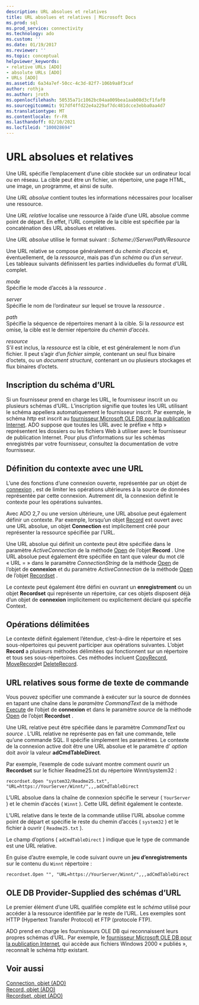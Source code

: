 ```yaml
---
description: URL absolues et relatives
title: URL absolues et relatives | Microsoft Docs
ms.prod: sql
ms.prod_service: connectivity
ms.technology: ado
ms.custom: ''
ms.date: 01/19/2017
ms.reviewer: ''
ms.topic: conceptual
helpviewer_keywords:
- relative URLs [ADO]
- absolute URLs [ADO]
- URLs [ADO]
ms.assetid: 6a34a7ef-50cc-4c3d-82f7-106b9a8f3caf
author: rothja
ms.author: jroth
ms.openlocfilehash: 50535a71c1062bc04aa009bea1aab08d3cf1faf0
ms.sourcegitcommit: 917df4ffd22e4a229af7dc481dcce3ebba0aa4d7
ms.translationtype: MT
ms.contentlocale: fr-FR
ms.lasthandoff: 02/10/2021
ms.locfileid: "100028694"
---
```

# <a name="absolute-and-relative-urls"></a>URL absolues et relatives
Une URL spécifie l’emplacement d’une cible stockée sur un ordinateur local ou en réseau. La cible peut être un fichier, un répertoire, une page HTML, une image, un programme, et ainsi de suite.  
  
 Une *URL absolue* contient toutes les informations nécessaires pour localiser une ressource.  
  
 Une *URL relative* localise une ressource à l’aide d’une URL absolue comme point de départ. En effet, l’URL complète de la cible est spécifiée par la concaténation des URL absolues et relatives.  
  
 Une *URL absolue* utilise le format suivant : *Scheme://Server/Path/Resource*  
  
 Une URL relative se compose généralement du *chemin d’accès* et, éventuellement, de la *ressource*, mais pas d’un *schéma* ou d’un *serveur*. Les tableaux suivants définissent les parties individuelles du format d’URL complet.  
  
 *mode*  
 Spécifie le mode d’accès à la *ressource* .  
  
 *server*  
 Spécifie le nom de l’ordinateur sur lequel se trouve la *ressource* .  
  
 *path*  
 Spécifie la séquence de répertoires menant à la cible. Si la *ressource* est omise, la cible est le dernier répertoire du *chemin d’accès*.  
  
 *resource*  
 S’il est inclus, la *ressource* est la cible, et est généralement le nom d’un fichier. Il peut s’agir d’un *fichier simple,* contenant un seul flux binaire d’octets, ou un *document structuré,* contenant un ou plusieurs stockages et flux binaires d’octets.  
  
## <a name="url-scheme-registration"></a>Inscription du schéma d’URL  
 Si un fournisseur prend en charge les URL, le fournisseur inscrit un ou plusieurs schémas d’URL. L’inscription signifie que toutes les URL utilisant le schéma appellera automatiquement le fournisseur inscrit. Par exemple, le schéma *http* est inscrit au [fournisseur Microsoft OLE DB pour la publication Internet](../appendixes/microsoft-ole-db-provider-for-internet-publishing.md). ADO suppose que toutes les URL avec le préfixe « http » représentent les dossiers ou les fichiers Web à utiliser avec le fournisseur de publication Internet. Pour plus d’informations sur les schémas enregistrés par votre fournisseur, consultez la documentation de votre fournisseur.  
  
## <a name="defining-context-with-a-url"></a>Définition du contexte avec une URL  
 L’une des fonctions d’une connexion ouverte, représentée par un objet de [connexion](../../reference/ado-api/connection-object-ado.md) , est de limiter les opérations ultérieures à la source de données représentée par cette connexion. Autrement dit, la connexion définit le contexte pour les opérations suivantes.  
  
 Avec ADO 2,7 ou une version ultérieure, une URL absolue peut également définir un contexte. Par exemple, lorsqu’un objet [Record](../../reference/ado-api/record-object-ado.md) est ouvert avec une URL absolue, un objet **Connection** est implicitement créé pour représenter la ressource spécifiée par l’URL.  
  
 Une URL absolue qui définit un contexte peut être spécifiée dans le paramètre *ActiveConnection* de la méthode [Open](../../reference/ado-api/open-method-ado-record.md) de l’objet **Record** . Une URL absolue peut également être spécifiée en tant que valeur du mot clé « URL = » dans le paramètre *ConnectionString* de la méthode [Open](../../reference/ado-api/open-method-ado-connection.md) de l’objet de **connexion** et du paramètre *ActiveConnection* de la méthode [Open](../../reference/ado-api/open-method-ado-recordset.md) de l’objet [Recordset](../../reference/ado-api/recordset-object-ado.md) .  
  
 Le contexte peut également être défini en ouvrant un **enregistrement** ou un objet **Recordset** qui représente un répertoire, car ces objets disposent déjà d’un objet de **connexion** implicitement ou explicitement déclaré qui spécifie Context.  
  
## <a name="scoped-operations"></a>Opérations délimitées  
 Le contexte définit également l’étendue, c’est-à-dire le répertoire et ses sous-répertoires qui peuvent participer aux opérations suivantes. L’objet **Record** a plusieurs méthodes délimitées qui fonctionnent sur un répertoire et tous ses sous-répertoires. Ces méthodes incluent [CopyRecord](../../reference/ado-api/copyrecord-method-ado.md), [MoveRecord](../../reference/ado-api/moverecord-method-ado.md)et [DeleteRecord](../../reference/ado-api/deleterecord-method-ado.md).  
  
## <a name="relative-urls-as-command-text"></a>URL relatives sous forme de texte de commande  
 Vous pouvez spécifier une commande à exécuter sur la source de données en tapant une chaîne dans le *paramètre CommandText* de la méthode [Execute](../../reference/ado-api/execute-method-ado-connection.md) de l’objet de **connexion** et dans le paramètre *source* de la méthode [Open](../../reference/ado-api/open-method-ado-recordset.md) de l’objet **Recordset** .  
  
 Une URL relative peut être spécifiée dans le paramètre *CommandText* ou *source* . L’URL relative ne représente pas en fait une commande, telle qu’une commande SQL. Il spécifie simplement les paramètres. Le contexte de la connexion active doit être une URL absolue et le paramètre d' *option* doit avoir la valeur **adCmdTableDirect**.  
  
 Par exemple, l’exemple de code suivant montre comment ouvrir un **Recordset** sur le fichier Readme25.txt du répertoire Winnt/system32 :  
  
```  
recordset.Open "system32/Readme25.txt", "URL=https://YourServer/Winnt/",,,adCmdTableDirect  
```  
  
 L’URL absolue dans la chaîne de connexion spécifie le serveur ( `YourServer` ) et le chemin d’accès ( `Winnt` ). Cette URL définit également le contexte.  
  
 L’URL relative dans le texte de la commande utilise l’URL absolue comme point de départ et spécifie le reste du chemin d’accès ( `system32` ) et le fichier à ouvrir ( `Readme25.txt` ).  
  
 Le champ d’options ( `adCmdTableDirect` ) indique que le type de commande est une URL relative.  
  
 En guise d’autre exemple, le code suivant ouvre un **jeu d’enregistrements** sur le contenu du `Winnt` répertoire :  
  
```  
recordset.Open "", "URL=https://YourServer/Winnt/",,,adCmdTableDirect  
```  
  
## <a name="ole-db-provider-supplied-url-schemes"></a>OLE DB Provider-Supplied des schémas d’URL  
 Le premier élément d’une URL qualifiée complète est le *schéma* utilisé pour accéder à la ressource identifiée par le reste de l’URL. Les exemples sont HTTP (Hypertext Transfer Protocol) et FTP (protocole FTP).  
  
 ADO prend en charge les fournisseurs OLE DB qui reconnaissent leurs propres schémas d’URL. Par exemple, le [fournisseur Microsoft OLE DB pour la publication Internet](../appendixes/microsoft-ole-db-provider-for-internet-publishing.md)*,* qui accède aux fichiers Windows 2000 « publiés », reconnaît le schéma http existant.  
  
## <a name="see-also"></a>Voir aussi  
 [Connection, objet (ADO)](../../reference/ado-api/connection-object-ado.md)   
 [Record, objet (ADO)](../../reference/ado-api/record-object-ado.md)   
 [Recordset, objet (ADO)](../../reference/ado-api/recordset-object-ado.md)